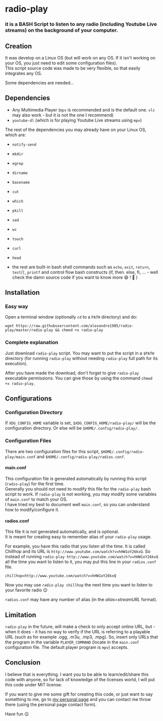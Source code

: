 # radio-play

### it is a BASH Script to listen to any radio (including Youtube Live streams) on the background of your computer.

## Creation
It was develop on a Linux OS (but will work on any OS. If it isn't working on your OS, you just need to edit some configuration files).  
This script source code was made to be very flexible, so that easily integrates any OS.  

Some dependencies are needed...  

## Dependencies

* Any Multimedia Player (`mpv` is recommended and is the default one. `vlc` may also work - but it is not the one I recommend)
* `youtube-dl` (which is for playing Youtube Live streams using `mpv`)

The rest of the dependencies you may already have on your Linux OS, which are:

* `notify-send`
* `mkdir`
* `egrep`
* `dirname`
* `basename`
* `cut`
* `which`
* `pkill`
* `sed`
* `wc`
* `touch`
* `curl`
* `head`

* the rest are built-in bash shell commands such as `echo`, `exit`, `return`, `test`/`[`, `printf` and control flow bash constructs (if, then. else, fi, ... - well check the damn source code if you want to know more :smile: ! :sunrise_over_mountains: )

## Installation

### Easy way

Open a terminal window (optionally `cd` to a `PATH` directory) and do:
```
wget https://raw.githubusercontent.com/alexandre1985/radio-play/master/radio-play && chmod +x radio-play
```

### Complete explanation

Just download `radio-play` script. You may want to put the script in a `$PATH` directory (for running `radio-play` without needing `radio-play` full path for its execution).

After you have made the download, don't forget to give `radio-play` executable permissions. You can give those by using the command `chmod +x radio-play`.

## Configurations

### Configuration Directory

If `XDG_CONFIG_HOME` variable is set, `$XDG_CONFIG_HOME/radio-play/` will be the configuration directory. Or else will be `$HOME/.config/radio-play/`.

### Configuration Files

There are two configuration files for this script, `$HOME/.config/radio-play/main.conf` and `$HOME/.config/radio-play/radios.conf`.  

#### main.conf

This configuration file is generated automatically by running this script (`radio-play`) for the first time.  
Generally you should not need to modify this file for the `radio-play` bash script to work. If `radio-play` is not working, you may modify some variables of `main.conf` to match your OS.  
I have tried my best to document well `main.conf`, so you can understand how to modify/configure it.  

#### radios.conf

This file it is not generated automatically, and is optional.  
It is meant for creating easy to remember alias of your `radio-play` usage.  

For example, you have this radio that you listen all the time. It is called Chillhop and its URL is `http://www.youtube.com/watch?v=hHW1oY26kxQ`. So instead of running `radio-play http://www.youtube.com/watch?v=hHW1oY26kxQ` all the time you want to listen to it, you may put this line in your `radios.conf` file.

```
chillhop=http://www.youtube.com/watch?v=hHW1oY26kxQ
```

Now you may use `radio-play chillhop` the next time you want to listen to your favorite radio :wink: 

`radios.conf` may have any number of alias (in the *alias*=*streamURL* format).

## Limitation

`radio-play` in the future, will make a check to only accept online URL, but - when it does - it has no way to verify if the URL is referring to a playable URL (such as for example .ogg, .m3u, .mp3, .mpg). So, insert only URLs that the program in the variable `PLAYER_COMMAND` (locate in the `main.conf` configuration file. The default player program is `mpv`) accepts.

## Conclusion

I believe that is everything. I want you to be able to learn/edit/share this code with anyone, so for lack of knowledge of the licenses world, I will put this code under MIT license.  

If you want to give me some gift for creating this code, or just want to say something to me, go to [my personal page](https://alexandre1985.github.io/) and you can contact me throw there (using the personal page contact form).

Have fun :wink:
